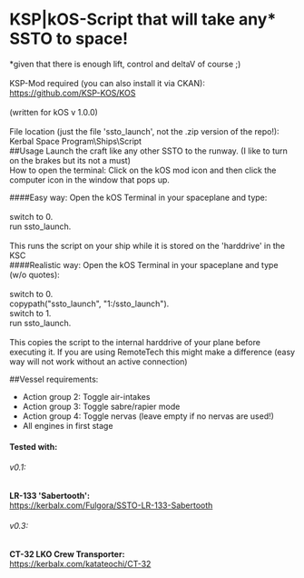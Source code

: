 # KSP|kOS-Script that will take any* SSTO to space!
*given that there is enough lift, control and deltaV of course ;)
<br />
<br />
KSP-Mod required (you can also install it via CKAN):<br />
https://github.com/KSP-KOS/KOS<br />
<br />
(written for kOS v 1.0.0)
<br />
<br />
File location (just the file 'ssto_launch', not the .zip version of the repo!):<br />
Kerbal Space Program\Ships\Script
<br />
##Usage
Launch the craft like any other SSTO to the runway. (I like to turn on the brakes but its not a must)<br/>
How to open the terminal: Click on the kOS mod icon and then click the computer icon in the window that pops up.

####Easy way:
Open the kOS Terminal in your spaceplane and type:
<br />
<br />
switch to 0.<br />
run ssto_launch.<br />
<br />
This runs the script on your ship while it is stored on the 'harddrive' in the KSC
<br />
####Realistic way:
Open the kOS Terminal in your spaceplane and type (w/o quotes):
<br />
<br />
switch to 0.<br />
copypath("ssto_launch", "1:/ssto_launch").<br />
switch to 1.<br />
run ssto_launch.<br />
<br />
This copies the script to the internal harddrive of your plane before executing it.
If you are using RemoteTech this might make a difference (easy way will not work without an active connection)

##Vessel requirements:
- Action group 2: Toggle air-intakes
- Action group 3: Toggle sabre/rapier mode
- Action group 4: Toggle nervas (leave empty if no nervas are used!)
- All engines in first stage

#### Tested with:
###### v0.1:
**LR-133 'Sabertooth':**<br/>
    https://kerbalx.com/Fulgora/SSTO-LR-133-Sabertooth<br/>

###### v0.3:
**CT-32 LKO Crew Transporter:**<br/>
    https://kerbalx.com/katateochi/CT-32<br/>
